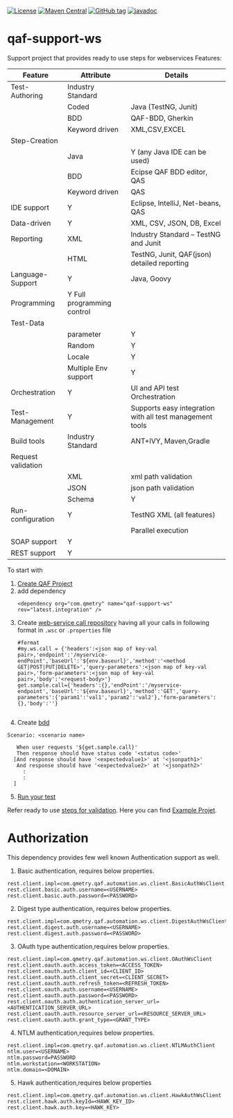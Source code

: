 [![License](https://img.shields.io/github/license/qmetry/qaf-support-ws.svg)](http://www.opensource.org/licenses/mit-license.php)
[![Maven Central](https://maven-badges.herokuapp.com/maven-central/com.qmetry/qaf-support-ws/badge.svg)](https://mvnrepository.com/artifact/com.qmetry/qaf-support-ws/latest)
[![GitHub tag](https://img.shields.io/github/tag/qmetry/qaf-support-ws.svg)](https://github.com/qmetry/qaf-support-ws/tags)
[![javadoc](https://javadoc.io/badge2/com.qmetry/qaf-support-ws/javadoc.svg)](https://javadoc.io/doc/com.qmetry/qaf-support-ws)

# qaf-support-ws
 Support project that provides ready to use steps for webservices 
 Features:

 | Feature	|Attribute	|Details|
 |---------|----------|--------|
 |Test-Authoring	|	Industry Standard||
 |	|Coded	|Java (TestNG, Junit)|
 ||		BDD |	QAF-BDD, Gherkin||	
 ||		Keyword driven	|XML,CSV,EXCEL||
 | Step-Creation	|||
 ||Java	|Y (any Java IDE can be used)|
 ||BDD	| Ecipse QAF BDD editor, QAS|
 ||Keyword driven|	QAS||
 |IDE support	|	Y | Eclipse, IntelliJ, Net-beans, QAS||
 |Data-driven		|Y |XML, CSV, JSON, DB, Excel|
 |Reporting		|XML	|Industry Standard – TestNG and Junit|
 ||HTML |TestNG, Junit, QAF(json) detailed reporting|
 |Language-Support|Y|Java, Goovy|
 |Programming|Y		Full programming control|
 |Test-Data|||
 ||parameter|Y|
 ||Random|	Y|
 ||Locale	|Y|
 ||	Multiple Env support|	Y|
 |Orchestration|Y|		UI and API test Orchestration|
 |Test-Management|Y|		Supports easy integration with all test management tools|
 |Build tools	|Industry Standard|	ANT+IVY, Maven,Gradle|
 |Request validation|||
 ||XML	|xml path validation|
 ||JSON	|json path validation|
 ||Schema|	Y|
 |Run-configuration|Y|		TestNG XML (all features)|
 |||Parallel execution|
 |SOAP support	|Y||
 |REST support		|Y||

 To start with 
 1. [Create QAF Project](https://qmetry.github.io/qaf/latest/create_test_project.html)
 2. add dependency
    ```
    <dependency org="com.qmetry" name="qaf-support-ws" rev="latest.integration" />
    
    ```
 3. Create [web-service call repository](https://github.com/qmetry/qaf-support-ws/wiki/Request-Call-Repository) having all your calls in following format in `.wsc` or `.properties` file
    ``` properties
    #format
    #my.ws.call = {'headers':<json map of key-val pair>,'endpoint':'/myservice-endPoint','baseUrl':'${env.baseurl}','method':'<method GET|POST|PUT|DELETE>','query-parameters':<json map of key-val pair>,'form-parameters':<json map of key-val pair>,'body':'<request-body>'}
    get.sample.call={'headers':{},'endPoint':'/myservice-endpoint','baseUrl':'${env.baseurl}','method':'GET','query-parameters':{'param1':'val1','param2':'val2'},'form-parameters':{},'body':''}
    
    
    ```
  4. Create [bdd](https://qmetry.github.io/qaf/latest/bdd2.html)
   ```
   Scenario: <scenario name>

      When user requests '${get.sample.call}'
      Then response should have status code '<status code>'
     [And response should have '<expectedvalue1>' at '<jsonpath1>'
      And response should have '<expectedvalue2>' at '<jsonpath2>'
        :
        :
     ]  
   ```
   
 5. [Run your test](https://github.com/qmetry/qaf-step-by-step-tutorial/wiki/Exercise-3-Run-Your-First-Test)
 
 Refer ready to use [steps for validation](https://javadoc.io/doc/com.qmetry/qaf-support-ws/latest/com/qmetry/qaf/automation/step/WsStep.html). Here you can find [Example Projet](https://github.com/qmetry/WebServiceWithWebAutomation-Sample).
 
# Authorization

 This dependency provides few well known Authentication support as well.
 
1. Basic authentication, requires below properties.
 
 ```
 rest.client.impl=com.qmetry.qaf.automation.ws.client.BasicAuthWsClient
 rest.client.basic.auth.username=<USERNAME>
 rest.client.basic.auth.password=<PASSWORD>
 ```
2. Digest type authentication, requires below properties.
 
 ```
 rest.client.impl=com.qmetry.qaf.automation.ws.client.DigestAuthWsClient
 rest.client.digest.auth.username=<USERNAME>
 rest.client.digest.auth.password=<PASSWORD>
 ```
 3. OAuth type authentication,requires below properties.
 
 ```
 rest.client.impl=com.qmetry.qaf.automation.ws.client.OAuthWsClient
 rest.client.oauth.auth.access_token=<ACCESS_TOKEN>
 rest.client.oauth.auth.client_id=<CLIENT_ID>
 rest.client.oauth.auth.client_secret=<CLIENT_SECRET>
 rest.client.oauth.auth.refresh_token=<REFRESH_TOKEN>
 rest.client.oauth.auth.username=<USERNAME>
 rest.client.oauth.auth.password=<PASSWORD>
 rest.client.oauth.auth.authentication_server_url=<AUTHENTICATION_SERVER_URL>
 rest.client.oauth.auth.resource_server_url=<RESOURCE_SERVER_URL>
 rest.client.oauth.auth.grant_type=<GRANT_TYPE>
 ```
 4. NTLM authentication,requires below properties.
 
 ```
 rest.client.impl=com.qmetry.qaf.automation.ws.client.NTLMAuthClient
 ntlm.user=<USERNAME>
 ntlm.password=PASSWORD
 ntlm.workstation=<WORKSTATION>
 ntlm.domain=<DOMAIN>
 ```
 5. Hawk authentication,requires below properties
 
 ```
 rest.client.impl=com.qmetry.qaf.automation.ws.client.HawkAuthWsClient
 rest.client.hawk.auth.keyId=<HAWK_KEY_ID>
 rest.client.hawk.auth.key=<HAWK_KEY>
 ```
